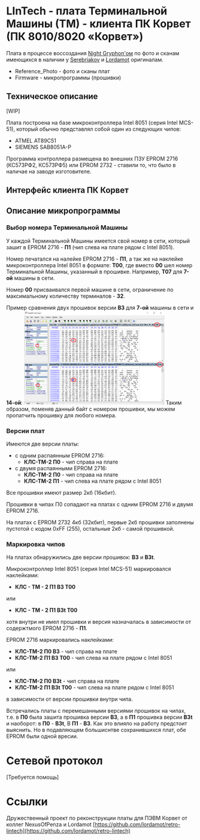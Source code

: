 # LInTech - плата Терминальной Машины (ТМ) - клиента ПК Корвет (ПК 8010/8020 «Корвет»)

Плата в процессе воссоздания [Night Gryphon'ом](https://github.com/nightgryphon) по фото и сканам имеющихся в наличии у [Serebriakov](https://github.com/PaulArgent) и [Lordamot](https://github.com/lordamot) оригиналам.

- Reference_Photo - фото и сканы плат
- Firmware - микропрограммы (прошивки)

## Техническое описание
[WIP]

Плата построена на базе микроконтроллера Intel 8051 (серия Intel MCS-51), который обычно представлял собой один из следующих чипов:
- ATMEL AT89C51
- SIEMENS SAB8051A-P

Программа контроллера размещена во внешних ПЗУ EPROM 2716 (КС573РФ2, КС573РФ5) или EPROM 2732 - ставили то, что было в наличае на заводе изготовителе.

## Интерфейс клиента ПК Корвет

## Описание микропрограммы

### Выбор номера Терминальной Машины

У каждой Терминальной Машины имеется свой номер в сети, который зашит в EPROM 2716 - **П1** (чип слева на плате рядом с Intel 8051).

Номер печатался на налейке EPROM 2716 - **П1**, а так же на наклейке микроконтроллера Intel 8051 в формате: **Т00**, где вместо **00** шел номер Терминальной Машины, указанный в прошивке. Например, **T07** для **7-ой** машины в сети.

Номер **00** присваивался первой машине в сети, ограничение по максимальному количеству терминалов - **32**.

Пример сравнения двух прошивок версии **B3** для **7-ой** машины в сети и **14-ой**:
[<img src="Firmware/EPROM-P1-Left/T07-T14-COMPARE.png" height="250px" margin="15px">](Firmware/EPROM-P1-Left/T07-T14-COMPARE.png)
Таким образом, поменяв данный байт с номером прошивки, мы можем пропатчить прошивку для любого номера.

### Версии плат

Имеются две версии платы:
- c одним распаянным EPROM 2716:
  - **КЛС-ТМ-2 П0** - чип справа на плате
- c двумя распаянными EPROM 2716:
  - **КЛС-ТМ-2 П0** - чип справа на плате
  - **КЛС-ТМ-2 П1** - чип слева на плате рядом с Intel 8051

Все прошивки имеют размер 2кб (16кбит).

Прошивки в чипах П0 сопадают на платах с одним EPROM 2716 и двумя EPROM 2716.

На платах с EPROM 2732 4кб (32кбит), первые 2кб прошивки заполнены пустотой с кодом 0xFF (255), остальные 2кб - самой прошивкой.

### Маркировка чипов

На платах обнаружились две версии прошивок: **B3** и **B3t**.

Микроконтроллер Intel 8051 (серия Intel MCS-51) маркировался наклейками:
- **КЛС - ТМ - 2 П1 B3 T00**

или
- **КЛС - ТМ - 2 П1 B3t T00**

хотя внутри не имел прошивки и версия назначалась в зависимости от содержтмого EPROM 2716 - **П1**.


EPROM 2716 маркировались наклейками:
- **КЛС-ТМ-2 П0 B3** - чип справа на плате
- **КЛС-ТМ-2 П1 B3 T00** - чип слева на плате рядом с Intel 8051

или
- **КЛС-ТМ-2 П0 B3t** - чип справа на плате
- **КЛС-ТМ-2 П1 B3t T00** - чип слева на плате рядом с Intel 8051

в зависимости от версии прошивки внутри чипа.

Встречались платы с перемешанными версиями прошивок на чипах, т.е. в **П0** была зашита прошивка версии **B3**, а в **П1** прошивка версии **B3t** и наоборот: в **П0** - **B3t**, В **П1** - **B3**. Как это влияло на работу предстоит выяснить. Но в подавляющем большиснтве сохранившихся плат, обе EPROM были одной вресии. 





# Сетевой протокол
[Требуется помощь]



# Ссылки
Дружественный проект по реконструкции платы для ПЭВМ Корвет от коллег NexusOfPenza и Lordamot
[https://github.com/lordamot/retro-lintech](https://github.com/lordamot/retro-lintech)
